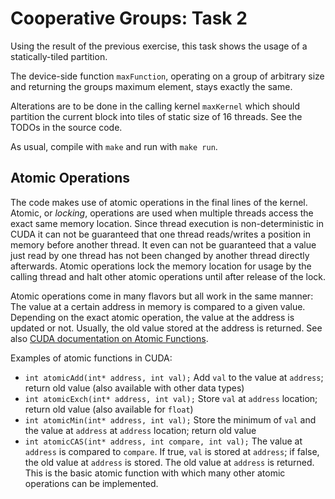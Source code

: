 # Cooperative Groups: Task 2

Using the result of the previous exercise, this task shows the usage of a statically-tiled partition.

The device-side function `maxFunction`, operating on a group of arbitrary size and returning the groups maximum element, stays exactly the same.

Alterations are to be done in the calling kernel `maxKernel` which should partition the current block into tiles of static size of 16 threads. See the TODOs in the source code.

As usual, compile with `make` and run with `make run`.

## Atomic Operations

The code makes use of atomic operations in the final lines of the kernel. Atomic, or *locking*, operations are used when multiple threads access the exact same memory location. Since thread execution is non-deterministic in CUDA it can not be guaranteed that one thread reads/writes a position in memory before another thread. It even can not be guaranteed that a value just read by one thread has not been changed by another thread directly afterwards. Atomic operations lock the memory location for usage by the calling thread and halt other atomic operations until after release of the lock.

Atomic operations come in many flavors but all work in the same manner: The value at a certain address in memory is compared to a given value. Depending on the exact atomic operation, the value at the address is updated or not. Usually, the old value stored at the address is returned. See also [CUDA documentation on Atomic Functions](https://docs.nvidia.com/cuda/cuda-c-programming-guide/index.html#atomic-functions).

Examples of atomic functions in CUDA:

* `int atomicAdd(int* address, int val);` Add `val` to the value at `address`; return old value (also available with other data types)
* `int atomicExch(int* address, int val);` Store `val` at `address` location; return old value (also available for `float`)
* `int atomicMin(int* address, int val);` Store the minimum of `val` and the value at `address` at `address` location; return old value
* `int atomicCAS(int* address, int compare, int val);` The value at `address` is compared to `compare`. If true, `val` is stored at `address`; if false, the old value at `address` is stored. The old value at `address` is returned. This is the basic atomic function with which many other atomic operations can be implemented.
